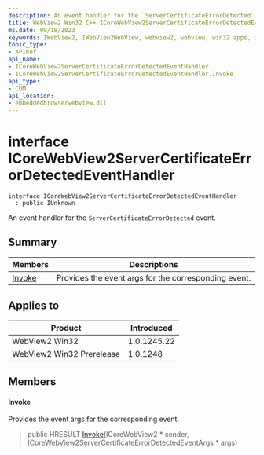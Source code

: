 ```yaml
---
description: An event handler for the `ServerCertificateErrorDetected` event.
title: WebView2 Win32 C++ ICoreWebView2ServerCertificateErrorDetectedEventHandler
ms.date: 09/18/2023
keywords: IWebView2, IWebView2WebView, webview2, webview, win32 apps, win32, edge, ICoreWebView2, ICoreWebView2Controller, browser control, edge html, ICoreWebView2ServerCertificateErrorDetectedEventHandler
topic_type: 
- APIRef
api_name:
- ICoreWebView2ServerCertificateErrorDetectedEventHandler
- ICoreWebView2ServerCertificateErrorDetectedEventHandler.Invoke
api_type:
- COM
api_location:
- embeddedbrowserwebview.dll
---
```


# interface ICoreWebView2ServerCertificateErrorDetectedEventHandler

```
interface ICoreWebView2ServerCertificateErrorDetectedEventHandler
  : public IUnknown
```

An event handler for the `ServerCertificateErrorDetected` event.

## Summary

 Members                        | Descriptions
--------------------------------|---------------------------------------------
[Invoke](#invoke) | Provides the event args for the corresponding event.

## Applies to

Product                         | Introduced
--------------------------------|---------------------------------------------
WebView2 Win32            |    1.0.1245.22
WebView2 Win32 Prerelease |    1.0.1248

## Members

#### Invoke

Provides the event args for the corresponding event.

> public HRESULT [Invoke](#invoke)(ICoreWebView2 * sender, ICoreWebView2ServerCertificateErrorDetectedEventArgs * args)


